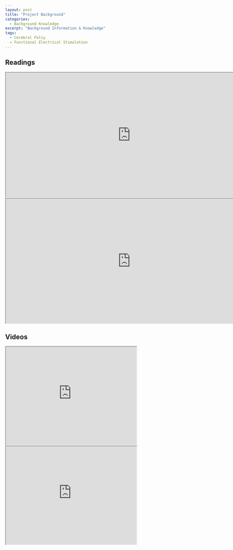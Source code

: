 ```yaml
---
layout: post
title: "Project Background"
categories:
  - Background Knowledge
excerpt: "Background Information & Knowledge"
tags: 
  - Cerebral Palsy
  - Functional Electrical Stimulation
---
```


## Readings

<iframe src="https://en.wikipedia.org/wiki/Cerebral_palsy" height="400" width="800"></iframe>
<iframe src="https://en.wikipedia.org/wiki/Functional_electrical_stimulation#Cerebral_palsy" height="400" width="800"></iframe>

## Videos 
<iframe width="420" height="315" src="https://www.youtube.com/embed/FQ3yLWYs6qs" frameborder="1" allowfullscreen></iframe>


<iframe width="420" height="315" src="https://www.youtube.com/embed/MRq-fR0_Vg0" frameborder="1" allowfullscreen></iframe>


